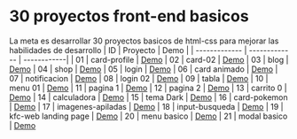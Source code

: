 ﻿# 30 proyectos front-end basicos
 
 La meta es desarrollar 30 proyectos basicos de html-css para mejorar las habilidades de desarrollo 
| ID | Proyecto | Demo |
| ------------- | ------------- | ------------|
| 01  | card-profile  | [Demo](https://franklin-salas.github.io/30-proyectos-front-end-basic/card-profile/)
| 02  | card-02 | [Demo](https://franklin-salas.github.io/30-proyectos-front-end-basic/card-02/)
| 03  | blog | [Demo](https://franklin-salas.github.io/30-proyectos-front-end-basic/blog-bootstrap/)
| 04  | shop | [Demo](https://franklin-salas.github.io/30-proyectos-front-end-basic/shop/)
| 05  | login | [Demo](https://franklin-salas.github.io/30-proyectos-front-end-basic/web-login/)
| 06  | card animado | [Demo](https://franklin-salas.github.io/30-proyectos-front-end-basic/card-animadas/)
| 07  | notificacion | [Demo](https://franklin-salas.github.io/30-proyectos-front-end-basic/notificacion/)
| 08  | login 02 | [Demo](https://franklin-salas.github.io/30-proyectos-front-end-basic/login-02/)
| 09  | tabla | [Demo](https://franklin-salas.github.io/30-proyectos-front-end-basic/tabla/)
| 10  | menu 01 | [Demo](https://franklin-salas.github.io/30-proyectos-front-end-basic/menu-responsivo/)
| 11  | pagina 1 | [Demo](https://proyecto-meeti.netlify.app/)
| 12  | pagina 2 | [Demo](https://ecommerce-tm.netlify.app/)
| 13  | carrito 0 | [Demo](https://verdant-gecko-f6f769.netlify.app/)
| 14  | calculadora | [Demo](https://franklin-salas.github.io/calculadora-js/)
| 15  | tema Dark | [Demo](https://franklin-salas.github.io/Dark-Theme-js/)
| 16  | card-pokemon | [Demo](https://franklin-salas.github.io/card-pokemon/)
| 17  | imagenes-apiladas | [Demo](https://franklin-salas.github.io/imagenes-apiladas/)
| 18  | input-busqueda | [Demo](https://franklin-salas.github.io/input-busqueda/)
| 19  | kfc-web landing page | [Demo](https://franklin-salas.github.io/kfc-web/)
| 20  | menu basico | [Demo](https://franklin-salas.github.io/menu/)
| 21  | modal basico | [Demo](https://franklin-salas.github.io/modal/)











